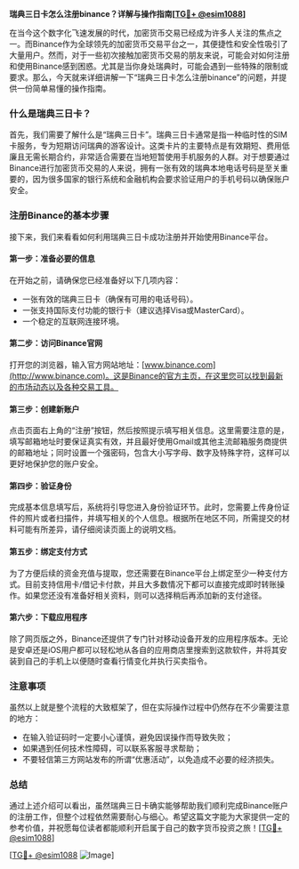 **瑞典三日卡怎么注册binance？详解与操作指南[[TG💪+ @esim1088](https://t.me/s/esim1088)]**

在当今这个数字化飞速发展的时代，加密货币交易已经成为许多人关注的焦点之一。而Binance作为全球领先的加密货币交易平台之一，其便捷性和安全性吸引了大量用户。然而，对于一些初次接触加密货币交易的朋友来说，可能会对如何注册和使用Binance感到困惑。尤其是当你身处瑞典时，可能会遇到一些特殊的限制或要求。那么，今天就来详细讲解一下“瑞典三日卡怎么注册binance”的问题，并提供一份简单易懂的操作指南。

### 什么是瑞典三日卡？

首先，我们需要了解什么是“瑞典三日卡”。瑞典三日卡通常是指一种临时性的SIM卡服务，专为短期访问瑞典的游客设计。这类卡片的主要特点是有效期短、费用低廉且无需长期合约，非常适合需要在当地短暂使用手机服务的人群。对于想要通过Binance进行加密货币交易的人来说，拥有一张有效的瑞典本地电话号码是至关重要的，因为很多国家的银行系统和金融机构会要求验证用户的手机号码以确保账户安全。

### 注册Binance的基本步骤

接下来，我们来看看如何利用瑞典三日卡成功注册并开始使用Binance平台。

#### 第一步：准备必要的信息
在开始之前，请确保您已经准备好以下几项内容：
- 一张有效的瑞典三日卡（确保有可用的电话号码）。
- 一张支持国际支付功能的银行卡（建议选择Visa或MasterCard）。
- 一个稳定的互联网连接环境。

#### 第二步：访问Binance官网
打开您的浏览器，输入官方网站地址：[www.binance.com](http://www.binance.com)。这是Binance的官方主页，在这里您可以找到最新的市场动态以及各种交易工具。

#### 第三步：创建新账户
点击页面右上角的“注册”按钮，然后按照提示填写相关信息。这里需要注意的是，填写邮箱地址时要保证真实有效，并且最好使用Gmail或其他主流邮箱服务商提供的邮箱地址；同时设置一个强密码，包含大小写字母、数字及特殊字符，这样可以更好地保护您的账户安全。

#### 第四步：验证身份
完成基本信息填写后，系统将引导您进入身份验证环节。此时，您需要上传身份证件的照片或者扫描件，并填写相关的个人信息。根据所在地区不同，所需提交的材料可能有所差异，请仔细阅读页面上的说明文档。

#### 第五步：绑定支付方式
为了方便后续的资金充值与提取，您还需要在Binance平台上绑定至少一种支付方式。目前支持信用卡/借记卡付款，并且大多数情况下都可以直接完成即时转账操作。如果您还没有准备好相关资料，则可以选择稍后再添加新的支付途径。

#### 第六步：下载应用程序
除了网页版之外，Binance还提供了专门针对移动设备开发的应用程序版本。无论是安卓还是iOS用户都可以轻松地从各自的应用商店里搜索到这款软件，并将其安装到自己的手机上以便随时查看行情变化并执行买卖指令。

### 注意事项
虽然以上就是整个流程的大致框架了，但在实际操作过程中仍然存在不少需要注意的地方：
- 在输入验证码时一定要小心谨慎，避免因误操作而导致失败；
- 如果遇到任何技术性障碍，可以联系客服寻求帮助；
- 不要轻信第三方网站发布的所谓“优惠活动”，以免造成不必要的经济损失。

### 总结
通过上述介绍可以看出，虽然瑞典三日卡确实能够帮助我们顺利完成Binance账户的注册工作，但整个过程依然需要耐心与细心。希望这篇文字能为大家提供一定的参考价值，并祝愿每位读者都能顺利开启属于自己的数字货币投资之旅！[[TG💪+ @esim1088](https://t.me/s/esim1088)]

[[TG💪+ @esim1088](https://t.me/s/esim1088) ![Image](https://i.postimg.cc/4NQfJmqS/Snipaste-2025-05-13-00-14-12.png)]